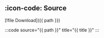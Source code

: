 ## :icon-code: Source

[!file Download]({{ path }})

:::code source="{{ path }}" title="{{ title }}" :::